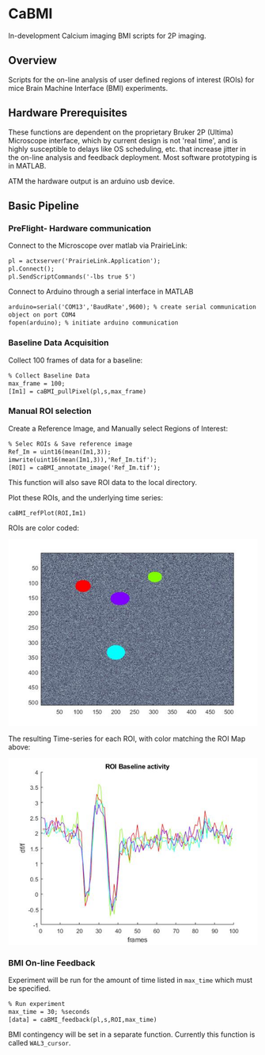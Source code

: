 # CaBMI
In-development Calcium imaging BMI scripts for 2P imaging.

## Overview

Scripts for the on-line analysis of user defined regions of interest (ROIs) for
mice Brain Machine Interface (BMI) experiments.

## Hardware Prerequisites

These functions are dependent on the proprietary Bruker 2P (Ultima) Microscope interface,
which by current design is not 'real time', and is highly susceptible to delays
like OS scheduling, etc. that increase jitter in the on-line analysis
and feedback deployment. Most software prototyping is in MATLAB.

 ATM the hardware output is an arduino usb device.



## Basic Pipeline


### PreFlight- Hardware communication

Connect to the Microscope over matlab via PrairieLink:

```
pl = actxserver('PrairieLink.Application');
pl.Connect();
pl.SendScriptCommands('-lbs true 5')
```

Connect to Arduino through a serial interface in MATLAB

```
arduino=serial('COM13','BaudRate',9600); % create serial communication object on port COM4
fopen(arduino); % initiate arduino communication

```
### Baseline Data Acquisition

Collect 100 frames of data for a baseline:

```
% Collect Baseline Data
max_frame = 100;
[Im1] = caBMI_pullPixel(pl,s,max_frame)
```

### Manual ROI selection
Create a Reference Image, and Manually select Regions of Interest:
```
% Selec ROIs & Save reference image
Ref_Im = uint16(mean(Im1,3));
imwrite(uint16(mean(Im1,3)),'Ref_Im.tif');
[ROI] = caBMI_annotate_image('Ref_Im.tif');
```
This function will also save ROI data to the local directory.


Plot these ROIs, and the underlying time series:
```
caBMI_refPlot(ROI,Im1)
```

ROIs are color coded:

![ScreenShot](images/ROIs_1.jpg)

The resulting Time-series for each ROI, with color matching the ROI Map above:

![ScreenShot](images/ROIs_2.jpg)


### BMI On-line Feedback

Experiment will be run for the amount of time listed in ```max_time``` which must be specified.


```
% Run experiment
max_time = 30; %seconds
[data] = caBMI_feedback(pl,s,ROI,max_time)
```

BMI contingency will be set in a separate function. Currently this function is called ```WAL3_cursor```.
